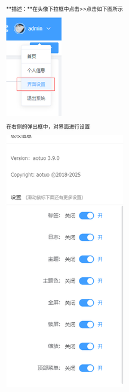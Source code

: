 **描述：**在头像下拉框中点击\>\>点击如下图所示

![](/media/4e28ca5ff36aec3837bb7916e951ff07.png)

在右侧的弹出框中，对界面进行设置

![](/media/fbb6d93bc796c205e977fa6d7cfebfdb.png)